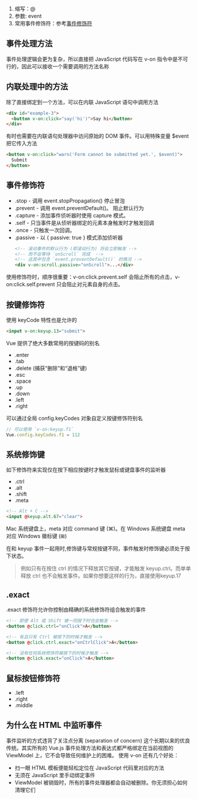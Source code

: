 




1. 缩写：@
2. 参数: event
3. 常用事件修饰符：参考[事件修饰符](附录-事件修饰符.md)

## 事件处理方法
事件处理逻辑会更为复杂，所以直接把 JavaScript 代码写在 v-on 指令中是不可行的，因此可以接收一个需要调用的方法名称

## 内联处理中的方法
除了直接绑定到一个方法，可以在内联 JavaScript 语句中调用方法
```html
<div id="example-3">
  <button v-on:click="say('hi')">Say hi</button>
</div>
```
有时也需要在内联语句处理器中访问原始的 DOM 事件。可以用特殊变量 $event 把它传入方法
```html
<button v-on:click="warn('Form cannot be submitted yet.', $event)">
  Submit
</button>
```

## 事件修饰符
* .stop - 调用 event.stopPropagation() 停止冒泡
* .prevent - 调用 event.preventDefault()。  阻止默认行为
* .capture - 添加事件侦听器时使用 capture 模式。
* .self - 只当事件是从侦听器绑定的元素本身触发时才触发回调
* .once - 只触发一次回调。
* .passive -  以 { passive: true } 模式添加侦听器
  ```html
  <!-- 滚动事件的默认行为 (即滚动行为) 将会立即触发 -->
  <!-- 而不会等待 `onScroll` 完成  -->
  <!-- 这其中包含 `event.preventDefault()` 的情况 -->
  <div v-on:scroll.passive="onScroll">...</div>
  ```

使用修饰符时，顺序很重要：v-on:click.prevent.self 会阻止所有的点击，v-on:click.self.prevent 只会阻止对元素自身的点击。

## 按键修饰符
使用 keyCode 特性也是允许的
```html
<input v-on:keyup.13="submit">
```

Vue 提供了绝大多数常用的按键码的别名
* .enter
* .tab
* .delete (捕获“删除”和“退格”键)
* .esc
* .space
* .up
* .down
* .left
* .right

可以通过全局 config.keyCodes 对象自定义按键修饰符别名
```js
// 可以使用 `v-on:keyup.f1`
Vue.config.keyCodes.f1 = 112
```

## 系统修饰键
如下修饰符来实现仅在按下相应按键时才触发鼠标或键盘事件的监听器
* .ctrl
* .alt
* .shift
* .meta

```html
<!-- Alt + C -->
<input @keyup.alt.67="clear">
```

Mac 系统键盘上，meta 对应 command 键 (⌘)。在 Windows 系统键盘 meta 对应 Windows 徽标键 (⊞)

在和 keyup 事件一起用时,修饰键与常规按键不同，事件触发时修饰键必须处于按下状态。
  > 例如只有在按住 ctrl 的情况下释放其它按键，才能触发 keyup.ctrl。而单单释放 ctrl 也不会触发事件。如果你想要这样的行为，直接使用keyup.17

## .exact
.exact 修饰符允许你控制由精确的系统修饰符组合触发的事件
```html
<!-- 即使 Alt 或 Shift 被一同按下时也会触发 -->
<button @click.ctrl="onClick">A</button>

<!-- 有且只有 Ctrl 被按下的时候才触发 -->
<button @click.ctrl.exact="onCtrlClick">A</button>

<!-- 没有任何系统修饰符被按下的时候才触发 -->
<button @click.exact="onClick">A</button>
```

## 鼠标按钮修饰符
* .left
* .right
* .middle

## 为什么在 HTML 中监听事件
事件监听的方式违背了关注点分离 (separation of concern) 这个长期以来的优良传统。其实所有的 Vue.js 事件处理方法和表达式都严格绑定在当前视图的 ViewModel 上，它不会导致任何维护上的困难。
使用 v-on 还有几个好处：
  * 扫一眼 HTML 模板便能轻松定位在 JavaScript 代码里对应的方法
  * 无须在 JavaScript 里手动绑定事件
  * ViewModel 被销毁时，所有的事件处理器都会自动被删除。你无须担心如何清理它们